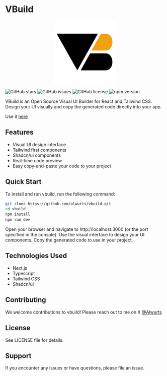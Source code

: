 # VBuild

<p align="center">
  <img src="public/vbuild-logo.svg" alt="vbuild logo" width="200"/>
</p>

![GitHub stars](https://img.shields.io/github/stars/alwurts/vbuild?style=social)
![GitHub issues](https://img.shields.io/github/issues/alwurts/vbuild)
![GitHub license](https://img.shields.io/github/license/alwurts/vbuild)
![npm version](https://img.shields.io/npm/v/vbuild)

VBuild is an Open Source Visual UI Builder for React and Tailwind CSS. Design your UI visually and copy the generated code directly into your app.

Use it [here]([https://x.com/Alwurts](https://vbuild.alwurts.com/))

## Features

- Visual UI design interface
- Tailwind first components
- Shadcn/ui components
- Real-time code preview
- Easy copy-and-paste your code to your project

<!-- ## Demo
[Add a gif or link to a live demo here] -->

## Quick Start

To install and run vbuild, run the following command:

```bash
git clone https://github.com/alwurts/vbuild.git
cd vbuild
npm install
npm run dev
```

Open your browser and navigate to http://localhost:3000 (or the port specified in the console).
Use the visual interface to design your UI components.
Copy the generated code to use in your project.

## Technologies Used

- Next.js
- Typescript
- Tailwind CSS
- Shadcn/ui

## Contributing

We welcome contributions to vbuild! Please reach out to me on X [@Alwurts](https://x.com/Alwurts)

## License

See LICENSE file for details.

## Support

If you encounter any issues or have questions, please file an issue.
